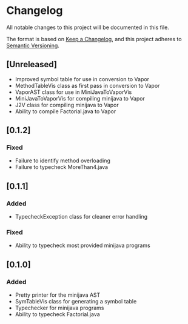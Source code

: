 # Changelog

All notable changes to this project will be documented in this file.

The format is based on [Keep a Changelog](https://keepachangelog.com/en/1.1.0/),
and this project adheres to [Semantic Versioning](https://semver.org/spec/v2.0.0.html).

## [Unreleased]
- Improved symbol table for use in conversion to Vapor
- MethodTableVis class as first pass in conversion to Vapor
- VaporAST class for use in MiniJavaToVaporVis
- MiniJavaToVaporVis for compiling minijava to Vapor
- J2V class for compiling minijava to Vapor
- Ability to compile Factorial.java to Vapor

## [0.1.2]

### Fixed
- Failure to identify method overloading
- Failure to typecheck MoreThan4.java

## [0.1.1]

### Added
- TypecheckException class for cleaner error handling

### Fixed
- Ability to typecheck most provided minijava programs

## [0.1.0]

### Added
- Pretty printer for the minijava AST
- SymTableVis class for generating a symbol table
- Typechecker for minijava programs
- Ability to typecheck Factorial.java
